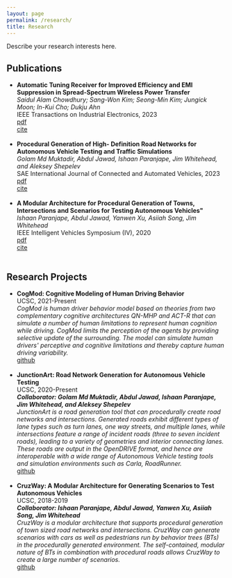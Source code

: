 ```yaml
---
layout: page
permalink: /research/
title: Research
---
```


Describe your research interests here.

<h2>Publications</h2>
<ul>
<li>
		<b>Automatic Tuning Receiver for Improved Efficiency and EMI Suppression in Spread-Spectrum Wireless Power Transfer</b><br>
		<i>Saidul Alam Chowdhury; Sang-Won Kim; Seong-Min Kim; Jungick Moon; In-Kui Cho; Dukju Ahn</i><br>
		IEEE Transactions on Industrial Electronics, 2023<br>
		<a href="https://ieeexplore.ieee.org/document/9724146"><div class="color-button">pdf</div></a><a href=""><div class="color-button">cite</div></a>
	</li><br>
	<li>
		<b>Procedural Generation of High- Definition Road Networks for Autonomous Vehicle Testing and Traffic Simulations</b><br>
		<i>Golam Md Muktadir, Abdul Jawad, Ishaan Paranjape, Jim Whitehead, and Aleksey Shepelev</i><br>
		SAE International Journal of Connected and Automated Vehicles, 2023<br>
		<a href=""><div class="color-button">pdf</div></a><a href=""><div class="color-button">cite</div></a>
	</li><br>
	<li>
		<b>A Modular Architecture for Procedural Generation of Towns, Intersections and Scenarios for Testing Autonomous Vehicles"</b><br>
		<i>Ishaan Paranjape, Abdul Jawad, Yanwen Xu, Asiiah Song, Jim Whitehead</i><br>
		IEEE Intelligent Vehicles Symposium (IV), 2020<br>
		<a href="https://ieeexplore.ieee.org/abstract/document/9304625"><div class="color-button">pdf</div></a><a href=""><div class="color-button">cite</div></a>
	</li><br>

<!-- 
	<li>
		<b>"Paper title #1"</b><br>
		<i>List of authors</i><br>
		Conference, Year<br>
		<a href=""><div class="color-button">pdf</div></a><a href=""><div class="color-button">cite</div></a><a href=""><div class="color-button">code</div></a>
	</li><br>
	 -->
</ul>

<h2>Research Projects</h2>
<ul>
	<li>
		<b>CogMod: Cognitive Modeling of Human Driving Behavior</b><br>
		UCSC, 2021-Present<br>
		<!-- <b><i>Advisor: Jim Whitehead</i></b><br> -->
		<i>CogMod is human driver behavior model based on theories from two complementary cognitive architectures QN-MHP and ACT-R that can simulate a number of human limitations to represent human cognition while driving. CogMod limits the perception of the agents by providing selective update of the surrounding. The model can simulate human drivers' perceptive and cognitive limitations and thereby capture human driving variability.</i> <br>
		<a href="https://github.com/adhocmaster/carla-jaywalker-experiments/tree/driver_straight_road_scenario"><div class="color-button">github</div></a>
	</li><br>
	<li>
		<b>JunctionArt: Road Network Generation for Autonomous Vehicle Testing</b><br>
		UCSC, 2020-Present<br>
		<b><i>Collaborator: Golam Md Muktadir, Abdul Jawad, Ishaan Paranjape, Jim Whitehead, and Aleksey Shepelev</i></b><br>
		<i>JunctionArt is a road generation tool that can procedurally create road networks and intersections.  Generated roads exhibit different types of lane types such as turn lanes, one way streets, and multiple lanes, while intersections feature a range of incident roads (three to seven incident roads), leading to a variety of geometries and interior connecting lanes. These roads are output in the OpenDRIVE format, and hence are interoperable with a wide range of Autonomous Vehicle testing tools and simulation environments such as Carla, RoadRunner.</i> <br>
		<a href="https://github.com/AugmentedDesignLab/junction-art"><div class="color-button">github</div></a>
	</li><br>
	<li>
        <b>CruzWay: A Modular Architecture for Generating Scenarios to Test Autonomous Vehicles</b><br>
        UCSC, 2018-2019<br>
		<b><i>Collaborator: Ishaan Paranjape, Abdul Jawad, Yanwen Xu, Asiiah Song, Jim Whitehead</i></b><br>
        <i>CruzWay is a modular architecture that supports procedural generation of town sized road networks and intersections. CruzWay can generate scenarios with cars as well as pedestrians run by behavior trees (BTs) in the procedurally generated environment. The self-contained, modular nature of BTs in combination with procedural roads allows CruzWay to create a large number of scenarios.  </i><br>
        <a href="https://github.com/AugmentedDesignLab/CruzWay"><div class="color-button">github</div></a>
    </li><br> 
<!-- 
	<li>
        <b>Project title</b><br>
        University, Duration<br>
        <i>Other details such as advisor's name may go here</i><br>
        <a href=""><div class="color-button">report</div></a><a href=""><div class="color-button">code</div></a>
    </li><br> 
-->



</ul>



<!-- 
<h2>Research Implementations</h2>
<ul>
	<li>
		<b>Title #1</b>: Brief description of this research implementation.<br>
		<a href=""><div class="color-button">paper</div></a><a href=""><div class="color-button">report</div></a><a href=""><div class="color-button">code</div></a>
	</li><br>
	<li>
		<b>Title #2</b>: Brief description of this research implementation.<br>
		<a href=""><div class="color-button">paper</div></a><a href=""><div class="color-button">report</div></a><a href=""><div class="color-button">code</div></a>
	</li><br>
</ul>
 -->
